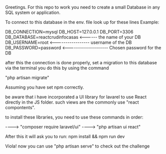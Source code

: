 Greetings. For this repo to work you need to create a small Database in any SQL system or application.

To connect to this database in the env. file look up for these lines Example:

DB_CONNECTION=mysql
DB_HOST=127.0.0.1
DB_PORT=3306
DB_DATABASE=reactcrudinfocasas <------ the name of your DB
DB_USERNAME=root    <----------------- username of the DB
DB_PASSWORD=password  <-------------------- Chosen password for the DB

after this the connection is done properly, set a migration to this database via the terminal you do this by using the command 

"php artisan migrate"

Assuming you have set npm correctly.
 
be aware that i have incorporated a UI library for lavarel to use React directly in the JS folder. such views are the commonly use "react compontents". 

to install these libraries, you need to use these commands in order: 


---->  "composer require laravel/ui"
---->  "php artisan ui react"

After this it will ask you to run: npm install && npm run dev

Viola! now you can use "php artisan serve" to check out the challenge
